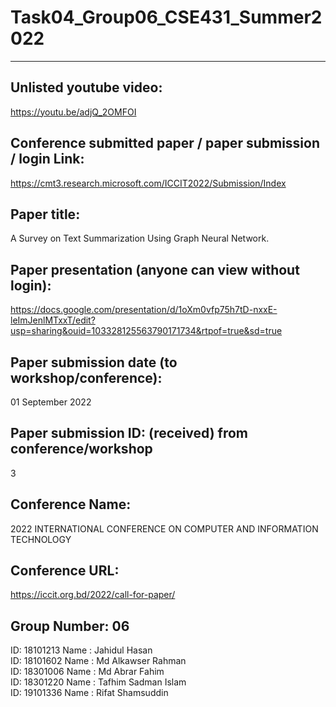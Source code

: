 # Task04_Group06_CSE431_Summer2022
---------------------------------------------------------------------------

Unlisted youtube video:
---------------------------------------------------------------------------
https://youtu.be/adjQ_2OMFOI


Conference submitted paper / paper submission / login Link:
---------------------------------------------------------------------------
https://cmt3.research.microsoft.com/ICCIT2022/Submission/Index


Paper title:
---------------------------------------------------------------------------
A Survey on Text Summarization Using Graph Neural Network.


Paper presentation (anyone can view without login):
---------------------------------------------------------------------------
https://docs.google.com/presentation/d/1oXm0vfp75h7tD-nxxE-leImJenlMTxxT/edit?usp=sharing&ouid=103328125563790171734&rtpof=true&sd=true


Paper submission date (to workshop/conference):
---------------------------------------------------------------------------
01 September 2022


Paper submission ID: (received) from conference/workshop
---------------------------------------------------------------------------
3


Conference Name:
---------------------------------------------------------------------------
2022 INTERNATIONAL CONFERENCE ON COMPUTER AND INFORMATION TECHNOLOGY


Conference URL:
---------------------------------------------------------------------------
https://iccit.org.bd/2022/call-for-paper/


Group Number: 06
---------------------------------------------------------------------------


ID: 18101213 Name : Jahidul Hasan \
ID: 18101602 Name : Md Alkawser Rahman \
ID: 18301006 Name : Md Abrar Fahim \
ID: 18301220 Name : Tafhim Sadman Islam \
ID: 19101336 Name : Rifat Shamsuddin 
